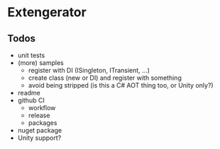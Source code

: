 # Extengerator

## Todos

- unit tests
- (more) samples
  - register with DI (ISingleton, ITransient, ...)
  - create class (new or DI) and register with something
  - avoid being stripped (is this a C# AOT thing too, or Unity only?)
- readme
- github CI
  - workflow
  - release
  - packages
- nuget package
- Unity support?
